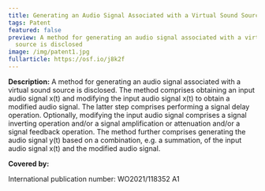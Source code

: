 ```yaml
---
title: Generating an Audio Signal Associated with a Virtual Sound Source
tags: Patent
featured: false
preview: A method for generating an audio signal associated with a virtual sound
  source is disclosed
image: /img/patent1.jpg
fullarticle: https://osf.io/j8k2f
---
```

**Description:** A method for generating an audio signal associated with a virtual sound source is disclosed. The method comprises obtaining an input audio signal x(t) and modifying the input audio signal x(t) to obtain a modified audio signal. The latter step comprises performing a signal delay operation. Optionally, modifying the input audio signal comprises a signal inverting operation and/or a signal amplification or attenuation and/or a signal feedback operation. The method further comprises generating the audio signal y(t) based on a combination, e.g. a summation, of the input audio signal x(t) and the modified audio signal.

**Covered by:**

International publication number: WO2021/118352 A1

